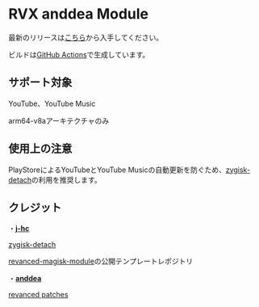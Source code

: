 # RVX anddea Module

最新のリリースは[こちら](https://github.com/Sanka1610main/RVX-anddea-Module/releases/)から入手してください。

ビルドは[GitHub Actions](https://github.com/Sanka1610main/RVX-anddea-Module//actions/workflows/build.yml)で生成しています。

## サポート対象

YouTube、YouTube Music

arm64-v8aアーキテクチャのみ

## 使用上の注意

 PlayStoreによるYouTubeとYouTube Musicの自動更新を防ぐため、[zygisk-detach](https://github.com/j-hc/zygisk-detach)の利用を推奨します。

## クレジット

・[**j-hc**](https://github.com/j-hc)

[zygisk-detach](https://github.com/j-hc/zygisk-detach)

[revanced-magisk-module](https://github.com/j-hc/revanced-magisk-module)の公開テンプレートレポジトリ

・[**anddea**](https://github.com/anddea)

[revanced patches](https://github.com/anddea/revanced-patches)
